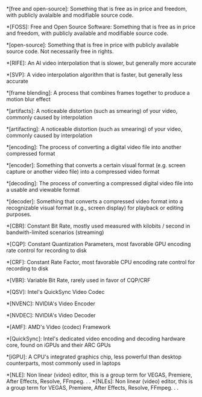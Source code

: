 *[free and open-source]: Something that is free as in price and freedom, with publicly avalaible and modifiable source code.

*[FOSS]: Free and Open Source Software: Something that is free as in price and freedom, with publicly available and modifiable source code.

*[open-source]: Something that is free in price with publicly available source code. Not necessarily free in rights.

*[RIFE]: An AI video interpolation that is slower, but generally more accurate

*[SVP]: A video interpolation algorithm that is faster, but generally less accurate

*[frame blending]: A process that combines frames together to produce a motion blur effect

*[artifacts]: A noticeable distortion (such as smearing) of your video, commonly caused by interpolation

*[artifacting]: A noticeable distortion (such as smearing) of your video, commonly caused by interpolation

*[encoding]: The process of converting a digital video file into another compressed format

*[encoder]: Something that converts a certain visual format (e.g. screen capture or another video file) into a compressed video format

*[decoding]: The process of converting a compressed digital video file into a usable and viewable format

*[decoder]: Something that converts a compressed video format into a recognizable visual format (e.g., screen display) for playback or editing purposes.

*[CBR]: Constant Bit Rate, mostly used measured with kilobits / second in bandwith-limited scenarios (streaming) 

*[CQP]: Constant Quantization Parameters, most favorable GPU encoding rate control for recording to disk

*[CRF]: Constant Rate Factor, most favorable CPU encoding rate control for recording to disk

*[VBR]: Variable Bit Rate, rarely used in favor of CQP/CRF

*[QSV]: Intel's QuickSync Video Codec

*[NVENC]: NVIDIA's Video Encoder

*[NVDEC]: NVIDIA's Video Decoder

*[AMF]: AMD's Video (codec) Framework

*[QuickSync]: Intel's dedicated video encoding and decoding hardware core, found on iGPUs and their ARC GPUs

*[iGPU]: A CPU's integrated graphics chip, less powerful than desktop counterparts, most commonly used in laptops

*[NLE]: Non linear (video) editor, this is a group term for VEGAS, Premiere, After Effects, Resolve, FFmpeg. . .
*[NLEs]: Non linear (video) editor, this is a group term for VEGAS, Premiere, After Effects, Resolve, FFmpeg. . .
